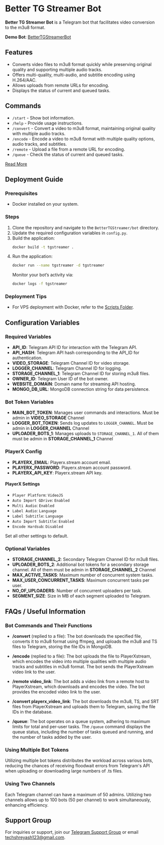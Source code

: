 # Better TG Streamer Bot

**Better TG Streamer Bot** is a Telegram bot that facilitates video conversion to the m3u8 format.

**Demo Bot**: [BetterTGStreamerBot](https://telegram.me/BetterTGStreamerBot)

## Features

- Converts video files to m3u8 format quickly while preserving original quality and supporting multiple audio tracks.
- Offers multi-quality, multi-audio, and subtitle encoding using H.264/AAC.
- Allows uploads from remote URLs for encoding.
- Displays the status of current and queued tasks.

## Commands

- `/start` - Show bot information.
- `/help` - Provide usage instructions.
- `/convert` - Convert a video to m3u8 format, maintaining original quality with multiple audio tracks.
- `/encode` - Encode a video to m3u8 format with multiple quality options, audio tracks, and subtitles.
- `/remote` - Upload a file from a remote URL for encoding.
- `/queue` - Check the status of current and queued tasks.

[Read More](#bot-commands-and-their-functions) 

## Deployment Guide

### Prerequisites

- Docker installed on your system.

### Steps

1. Clone the repository and navigate to the `BetterTGStreamer/bot` directory.
2. Update the required configuration variables in `config.py`.
3. Build the application:
   ```bash
   docker build -t tgstreamer .
   ```
4. Run the application:
   ```bash
   docker run --name tgstreamer -d tgstreamer
   ```
   Monitor your bot’s activity via:
   ```bash
   docker logs -f tgstreamer
   ```

### Deployment Tips

- For VPS deployment with Docker, refer to the [Scripts Folder](./scripts).

## Configuration Variables

### Required Variables

- **API_ID**: Telegram API ID for interaction with the Telegram API.
- **API_HASH**: Telegram API hash corresponding to the API_ID for authentication.
- **VIDEO_STORAGE**: Telegram Channel ID for video storage.
- **LOGGER_CHANNEL**: Telegram Channel ID for logging.
- **STORAGE_CHANNEL_1**: Telegram Channel ID for storing m3u8 files.
- **OWNER_ID**: Telegram User ID of the bot owner.
- **WEBSITE_DOMAIN**: Domain name for streaming API hosting.
- **MONGO_DB_URL**: MongoDB connection string for data persistence.

### Bot Token Variables

- **MAIN_BOT_TOKEN**: Manages user commands and interactions. Must be admin in **VIDEO_STORAGE** Channel
- **LOGGER_BOT_TOKEN**: Sends log updates to `LOGGER_CHANNEL`. Must be admin in **LOGGER_CHANNEL** Channel
- **UPLOADER_BOTS_1**: Manages uploads to `STORAGE_CHANNEL_1`. All of them must be admin in **STORAGE_CHANNEL_1** Channel

### PlayerX Config

- **PLAYERX_EMAIL**: Playerx.stream account email.
- **PLAYERX_PASSWORD**: Playerx.stream account password.
- **PLAYERX_API_KEY**: Playerx.stream API key.

#### PlayerX Settings

- `Player Platform`: `VideoJS`
- `Auto Import GDrive`: `Enabled`
- `Multi Audio`: `Enabled`
- `Label Audio`: `Language`
- `Label Subtitle`: `Language`
- `Auto Import Subtitle`: `Enabled`
- `Encode Hardsub`: `Disabled`

Set all other settings to default.

### Optional Variables

- **STORAGE_CHANNEL_2**: Secondary Telegram Channel ID for m3u8 files.
- **UPLOADER_BOTS_2**: Additional bot tokens for a secondary storage channel. All of them must be admin in **STORAGE_CHANNEL_2** Channel
- **MAX_ACTIVE_TASKS**: Maximum number of concurrent system tasks.
- **MAX_USER_CONCURRENT_TASKS**: Maximum concurrent tasks per user.
- **NO_OF_UPLOADERS**: Number of concurrent uploaders per task.
- **SEGMENT_SIZE**: Size in MB of each segment uploaded to Telegram.

## FAQs / Useful Information

### Bot Commands and Their Functions

- **/convert** (replied to a file): The bot downloads the specified file, converts it to m3u8 format using ffmpeg, and uploads the m3u8 and TS files to Telegram, storing the file IDs in MongoDB.

- **/encode** (replied to a file): The bot uploads the file to PlayerXstream, which encodes the video into multiple qualities with multiple audio tracks and subtitles in m3u8 format. The bot sends the PlayerXstream video link to the user.

- **/remote video_link**: The bot adds a video link from a remote host to PlayerXstream, which downloads and encodes the video. The bot provides the encoded video link to the user.

- **/convert playerx_video_link**: The bot downloads the m3u8, TS, and SRT files from PlayerXstream and uploads them to Telegram, saving the file IDs in the database.

- **/queue**: The bot operates on a queue system, adhering to maximum limits for total and per-user tasks. The `/queue` command displays the queue status, including the number of tasks queued and running, and the number of tasks added by the user.

### Using Multiple Bot Tokens

Utilizing multiple bot tokens distributes the workload across various bots, reducing the chances of receiving floodwait errors from Telegram's API when uploading or downloading large numbers of .ts files.

### Using Two Channels

Each Telegram channel can have a maximum of 50 admins. Utilizing two channels allows up to 100 bots (50 per channel) to work simultaneously, enhancing efficiency.

## Support Group

For inquiries or support, join our [Telegram Support Group](https://telegram.me/TechZBots_Support) or email [techshreyash123@gmail.com](mailto:techshreyash123@gmail.com).
